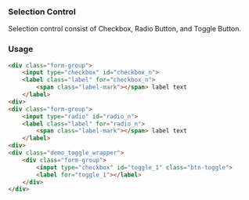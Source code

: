 ### Selection Control
Selection control consist of Checkbox, Radio Button, and Toggle Button.

### Usage
```html
<div class="form-group">
    <input type="checkbox" id="checkbox_n">
    <label class="label" for="checkbox_n">
        <span class="label-mark"></span> label text
    </label>
<div>
<div class="form-group">
    <input type="radio" id="radio_n">
    <label class="label" for="radio_n">
        <span class="label-mark"></span> label text
    </label>
<div>
<div class="demo_toggle_wrapper">
    <div class="form-group">
        <input type="checkbox" id="toggle_1" class="btn-toggle">
        <label for="toggle_1"></label>
    </div>
</div>

```

